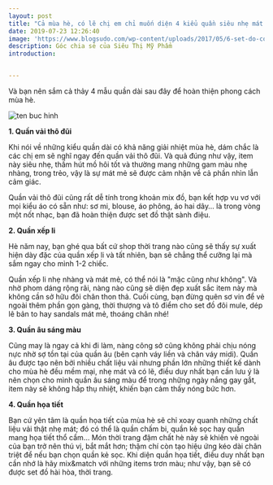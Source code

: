 ```yaml
---
layout: post
title: "Cả mùa hè, có lẽ chị em chỉ muốn diện 4 kiểu quần siêu nhẹ mát và cực thoải mái này"
date: 2019-07-23 12:26:40
image: 'https://www.blogsudo.com/wp-content/uploads/2017/05/6-set-do-cong-so-hoan-hao-cho-ca-tuan-tuoi-moi-708-6-set-do-cong-so-hoan-hao-cho-ca-tuan-phunutoday_vn12-1280x720.jpg'
description: Góc chia sẻ của Siêu Thị Mỹ Phẩm
introduction:


---
```



Và bạn nên sắm cả thảy 4 mẫu quần dài sau đây để hoàn thiện phong cách mùa hè.

![ten buc hinh](https://s1.bloganchoi.com/wp-content/uploads/2017/12/anh-bia-chan-vay-chu-a-ngan.jpg "ten buc hinh")


**1. Quần vải thô đũi**

Khi nói về những kiểu quần dài có khả năng giải nhiệt mùa hè, dám chắc là các chị em sẽ nghĩ ngay đến quần vải thô đũi. Và quả đúng như vậy, item này siêu nhẹ, thấm hút mồ hôi tốt và thường mang những gam màu nhẹ nhàng, trong trẻo, vậy là sự mát mẻ sẽ được cảm nhận về cả phần nhìn lẫn cảm giác.

Quần vải thô đũi cũng rất dễ tính trong khoản mix đồ, bạn kết hợp vu vơ với mọi kiểu áo có sẵn như: sơ mi, blouse, áo phông, áo hai dây… là trong vòng một nốt nhạc, bạn đã hoàn thiện được set đồ thật sành điệu.


**2. Quần xếp li**

Hè năm nay, bạn ghé qua bất cứ shop thời trang nào cũng sẽ thấy sự xuất hiện dày đặc của quần xếp li và tất nhiên, bạn sẽ chẳng thể cưỡng lại mà sắm ngay cho mình 1-2 chiếc.

Quần xếp li nhẹ nhàng và mát mẻ, có thể nói là "mặc cũng như không". Và nhờ phom dáng rộng rãi, nàng nào cũng sẽ diện đẹp xuất sắc item này mà không cần sở hữu đôi chân thon thả. Cuối cùng, bạn đừng quên sơ vin để vẻ ngoài thêm phần gọn gàng, thời thượng và tô điểm cho set đồ đôi mule, dép lê bản to hay sandals mát mẻ, thoáng chân nhé!


**3. Quần âu sáng màu**

Cũng may là ngay cả khi đi làm, nàng công sở cũng không phải chịu nóng nực nhờ sợ tồn tại của quần âu (bên cạnh váy liền và chân váy midi). Quần âu được tạo nên bởi nhiều chất liệu vải nhưng phần lớn những thiết kế dành cho mùa hè đều mềm mại, nhẹ mát và có lẽ, điều duy nhất bạn cần lưu ý là nên chọn cho mình quần âu sáng màu để trong những ngày nắng gay gắt, item này sẽ không hấp thụ nhiệt, khiến bạn cảm thấy nóng bức hơn.

**4. Quần họa tiết**

Bạn cứ yên tâm là quần họa tiết của mùa hè sẽ chỉ xoay quanh những chất liệu vải thật nhẹ mát; đó có thể là quần chấm bi, quần kẻ sọc hay quần mang họa tiết thổ cẩm… Món thời trang đậm chất hè này sẽ khiến vẻ ngoài của bạn trở nên thú vị, bắt mắt hơn; thậm chí còn tạo hiệu ứng kéo dài chân triệt để nếu bạn chọn quần kẻ sọc. Khi diện quần họa tiết, điều duy nhất bạn cần nhớ là hãy mix&match với những items trơn màu; như vậy, bạn sẽ có được set đồ hài hòa, thời trang.